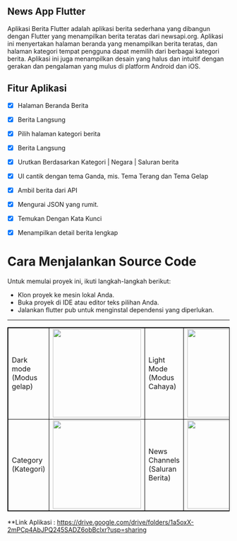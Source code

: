 ## News App Flutter 

Aplikasi Berita Flutter adalah aplikasi berita sederhana yang dibangun dengan Flutter yang menampilkan berita teratas dari newsapi.org. Aplikasi ini menyertakan halaman beranda yang menampilkan berita teratas, dan halaman kategori tempat pengguna dapat memilih dari berbagai kategori berita. Aplikasi ini juga menampilkan desain yang halus dan intuitif dengan gerakan dan pengalaman yang mulus di platform Android dan iOS.

 ## Fitur Aplikasi

- [x] Halaman Beranda Berita
- [x] Berita Langsung
- [x] Pilih halaman kategori berita
- [x] Berita Langsung
- [x] Urutkan Berdasarkan Kategori | Negara | Saluran berita
- [x] UI cantik dengan tema Ganda, mis. Tema Terang dan Tema Gelap
- [x] Ambil berita dari API
- [x] Mengurai JSON yang rumit.
- [x] Temukan Dengan Kata Kunci
- [x] Menampilkan detail berita lengkap


# Cara Menjalankan Source Code
Untuk memulai proyek ini, ikuti langkah-langkah berikut:

* Klon proyek ke mesin lokal Anda.
* Buka proyek di IDE atau editor teks pilihan Anda.
* Jalankan flutter pub untuk menginstal dependensi yang diperlukan.

<hr/>

<table style="border: 1px solid black;">
            <tr>
                <td  style="border: 1px solid black ;">
                    Dark mode (Modus gelap)
                </td>
                <td  style="border: 1px solid black ;">
                    <img src="https://raw.githubusercontent.com/j-j-gajjar/FLUTTER_NewsApp/master/ScreenShots/01.png"   width="200">
                </td>
                <td  style="border: 1px solid black ;">
                    Light Mode (Modus Cahaya)
                </td>
                <td  style="border: 1px solid black ;">
                    <img src="https://raw.githubusercontent.com/j-j-gajjar/FLUTTER_NewsApp/master/ScreenShots/02.png"   width="200">
                </td>
                 <td  style="border: 1px solid black ;">
                    Countries (Negara)
                </td>
                <td  style="border: 1px solid black ;">
                    <img src="https://raw.githubusercontent.com/j-j-gajjar/FLUTTER_NewsApp/master/ScreenShots/03.png"   width="200">
                </td>
            </tr>
            <tr>
                <td  style="border: 1px solid black ;">
                    Category (Kategori)
                </td>
                <td  style="border: 1px solid black ;">
                    <img src="https://raw.githubusercontent.com/j-j-gajjar/FLUTTER_NewsApp/master/ScreenShots/04.png"   width="200">
                </td>
               <td  style="border: 1px solid black ;">
                    News Channels (Saluran Berita)
                </td>
                <td  style="border: 1px solid black ;">
                    <img src="https://raw.githubusercontent.com/j-j-gajjar/FLUTTER_NewsApp/master/ScreenShots/05.png"   width="200">
                </td>
            </tr>
        </table>

**Link Aplikasi : https://drive.google.com/drive/folders/1a5oxX-2mPCp4AbJPQ245SADZ6obBclxr?usp=sharing
